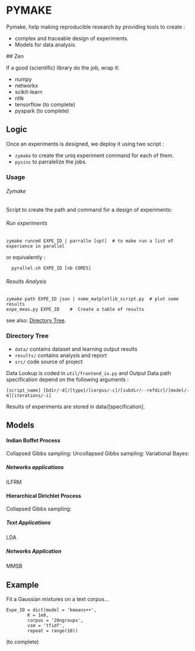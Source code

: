 # PYMAKE

Pymake, help making reproducible research by providing tools to create :

* complex and traceable design of experiments.
* Models for data analysis.

## Zen

If a good (scientific) library do the job, wrap it:
* numpy
* networkx
* scikit-learn
* nltk
* tensorflow (to complete)
* pyspark (to complete)

## Logic

Once an experiments is designed, we deploy it using two script :

*  `zymake` to create the uniq experiment command for each of them.
*  `pysinc` to parralelize the jobs.

### Usage
###### Zymake
Script to create the path and command for a design of experiments:

###### Run experiments
    zymake runcmd EXPE_ID | parralle [opt]  # to make run a list of experience in parallel

or equivalently :

      pyrallel.sh EXPE_ID [nb CORES]

######  Results Analysis
    zymake path EXPE_ID json | some_matplotlib_script.py  # plot some results
    expe_meas.py EXPE_ID    #  Create a table of results


see also: [Directory Tree](#directory-tree).

### Directory Tree

* `data/` contains dataset and learning output results
* `results/` contains analysis and report
* `src/` code source of project

Data Lookup is coded in `util/frontend_io.py` and Output Data path specification depend on the following arguments :

    [script_name] [bdir/-d]/[type]/[corpus/-c]/[subdir/--refdir]/[model/-m][iterations/-i]

Results of experiments are stored in data/[specification].

## Models


#### Indian Buffet Process

Collapsed Gibbs sampling:
Uncollapsed Gibbs sampling:
Variational Bayes:

##### Networks applications
ILFRM

#### Hierarchical Dirichlet Process

Collapsed Gibbs sampling:


##### Text Applications
LDA

##### Networks Application
MMSB

## Example

Fit a Gaussian mixtures on a text corpus...

    Expe_ID = dict(model = 'kmeans++',
            K = 1e6,
            corpus = '20ngroups',
            vsm = 'tfidf',
            repeat = range(10))

(to complete)
